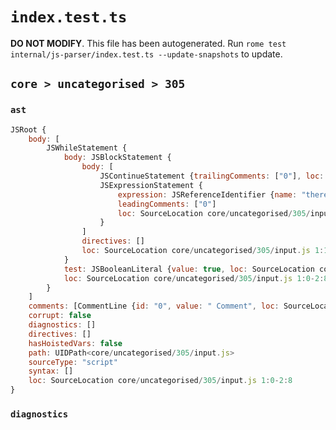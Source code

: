 # `index.test.ts`

**DO NOT MODIFY**. This file has been autogenerated. Run `rome test internal/js-parser/index.test.ts --update-snapshots` to update.

## `core > uncategorised > 305`

### `ast`

```javascript
JSRoot {
	body: [
		JSWhileStatement {
			body: JSBlockStatement {
				body: [
					JSContinueStatement {trailingComments: ["0"], loc: SourceLocation core/uncategorised/305/input.js 1:15-1:23}
					JSExpressionStatement {
						expression: JSReferenceIdentifier {name: "there", loc: SourceLocation core/uncategorised/305/input.js 2:0-2:5 (there)}
						leadingComments: ["0"]
						loc: SourceLocation core/uncategorised/305/input.js 2:0-2:6
					}
				]
				directives: []
				loc: SourceLocation core/uncategorised/305/input.js 1:13-2:8
			}
			test: JSBooleanLiteral {value: true, loc: SourceLocation core/uncategorised/305/input.js 1:7-1:11}
			loc: SourceLocation core/uncategorised/305/input.js 1:0-2:8
		}
	]
	comments: [CommentLine {id: "0", value: " Comment", loc: SourceLocation core/uncategorised/305/input.js 1:24-1:34}]
	corrupt: false
	diagnostics: []
	directives: []
	hasHoistedVars: false
	path: UIDPath<core/uncategorised/305/input.js>
	sourceType: "script"
	syntax: []
	loc: SourceLocation core/uncategorised/305/input.js 1:0-2:8
}
```

### `diagnostics`

```

```
